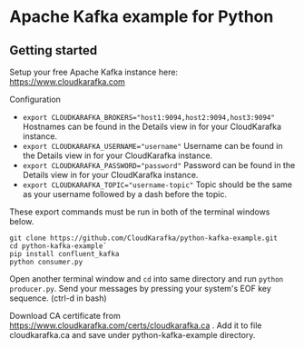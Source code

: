 # Apache Kafka example for Python


## Getting started

Setup your free Apache Kafka instance here: https://www.cloudkarafka.com

Configuration

* `export CLOUDKARAFKA_BROKERS="host1:9094,host2:9094,host3:9094"`
  Hostnames can be found in the Details view in for your CloudKarafka instance.
* `export CLOUDKARAFKA_USERNAME="username"`
  Username can be found in the Details view in for your CloudKarafka instance.
* `export CLOUDKARAFKA_PASSWORD="password"`
  Password can be found in the Details view in for your CloudKarafka instance.
* `export CLOUDKARAFKA_TOPIC="username-topic"`
  Topic should be the same as your username followed by a dash before the topic.

These export commands must be run in both of the terminal windows below.

```
git clone https://github.com/CloudKarafka/python-kafka-example.git
cd python-kafka-example`
pip install confluent_kafka
python consumer.py
```

Open another terminal window and `cd` into same directory and run `python producer.py`.
Send your messages by pressing your system's EOF key sequence. (ctrl-d in bash)

Download CA certificate from https://www.cloudkarafka.com/certs/cloudkarafka.ca . Add it to file cloudkarafka.ca and save under python-kafka-example directory. 
